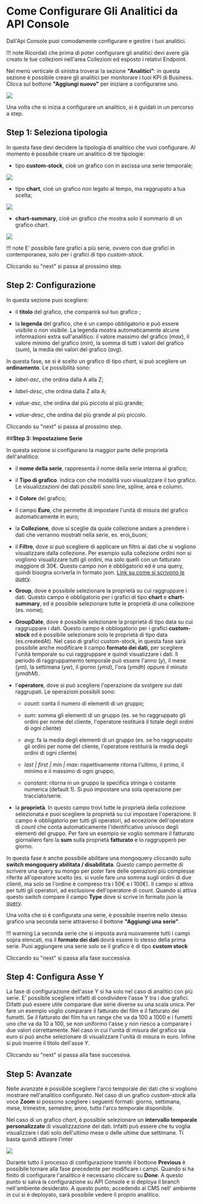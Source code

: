 # Come Configurare Gli Analitici da API Console

Dall'Api Console puoi comodamente configurare e gestire i tuoi analitici.

!!! note
    Ricordati che prima di poter configurare gli analitici devi avere già creato le tue collezioni nell'area Collezioni ed esposto i relativi Endpoint.

Nel menù verticale di sinistra troverai la sezione **"Analitici"**: in questa sezione è possibile creare gli analitici per monitorare i tuoi KPI di Business. Clicca sul bottone **"Aggiungi nuovo"** per iniziare a configurarne uno.

![](img/add_new.png)


Una volta che si inizia a configurare un analitico, si è guidati in un percorso a step.

## **Step 1: Seleziona tipologia**

In questa fase devi decidere la tipologia di analitico che vuoi configurare. Al momento è possibile creare un analitico di tre tipologie:

* tipo **custom-stock**, cioè un grafico con in ascissa una serie temporale;


![](img/stock.png)

* tipo **chart**, cioè un grafico non legato al tempo, ma raggrupato a tua scelta;


![](img/chart.png)

* **chart-summary**, cioè un grafico che mostra solo il sommario di un grafico chart.


![](img/chart-summary.png)

!!! note
    E' possibile fare grafici a più serie, ovvero con due grafici in contemporanea, solo per i grafici di tipo *custom-stock*.


Cliccando su "next" si passa al prossimo step.


## **Step 2: Configurazione**

In questa sezione puoi scegliere:

* il **titolo** del grafico, che comparirà sul tuo grafico ;

* la **legenda** del grafico, che è un campo obbligatorio e può essere visibile o non visibile. La legenda mostra automaticamente alcune informazioni extra sull'analitico: il valore massimo del grafico (*max*), il valore minimo del grafico (*min*), la somma di tutti i valori del grafico (*sum*), la media dei valori del grafico (*avg*).

In questa fase, se si è scelto un grafico di tipo *chart*, si può scegliere un **ordinamento**. Le possibilità sono:

* *label-asc*, che ordina dalla A alla Z;

* *label-desc*, che ordina dalla Z alla A;

* *value-asc*, che ordina dal più piccolo al più grande;

* *value-desc*, che ordina dal più grande al più piccolo.


Cliccando su "next" si passa al prossimo step.

##**Step 3: Impostazione Serie**

In questa sezione si configurano la maggior parte delle proprietà dell'analitico:

* il **nome della serie**, rappresenta il nome della serie interna al grafico;

* il **Tipo di grafico**. indica con che modalità vuoi visualizzare il tuo grafico. Le visualizzazioni dei dati possibili sono line, spline, area e column.

* il **Colore** del grafico;

* il campo **Euro**, che permette di impostare l'unità di misura del grafico automaticamente in euro;

*  la **Collezione**, dove si sceglie da quale collezione andare a prendere i dati che verranno mostrati nella serie, es. eroi_buoni;

* il **Filtro**, dove si può scegliere di applicare un filtro ai dati che si vogliono visualizzare dalla collezione. Per esempio sulla collezione ordini non si vogliono visualizzare tutti gli ordini, ma solo quelli con un fatturato maggiore di 30€. Questo campo non è obbligatorio ed è una query, quindi bisogna scriverla in formato json. [Link su come si scrivono le query](https://docs.mongodb.com/manual/tutorial/query-documents/).

* **Group**, dove è possibile selezionare la proprietà su cui raggruppare i dati. Questo campo è obbligatorio per i grafici di tipo **chart** e **chart-summary**, ed è possibile selezionare tutte le proprietà di una collezione (es. nome);

* **GroupDate**,  dove è possibile selezionare la proprietà di tipo data su cui raggruppare i dati. Questo campo è obblogatorio per i grafici **custom-stock** ed è possibile selezionare solo le proprietà di tipo data (es.createdAt). Nel caso di grafici custom-stock, in questa fase sarà possibile anche modificare il campo **formato dei dati**, per scegliere l'unità temporale su cui raggruppare e quindi visualizzare i dati. Il periodo di raggruppamento temporale può essere l'anno (*y*), il mese (*ym*), la settimana (*yw*), il giorno (*ymd*), l'ora (*ymdh*) oppure il minuto (*ymdhM*).

* l'**operatore**, dove si può scegliere l'operazione da svolgere sui dati raggrupati. Le operazioni possibili sono:


    * *count*: conta il numero di elementi di un gruppo;


    * *sum*: somma gli elementi di un gruppo (es. se ho raggruppato gli ordini per nome del cliente, l'operatore restituirà il totale degli ordini di ogni cliente)


    * *avg*: fa la media degli elementi di un gruppo (es. se ho raggruppato gli ordini per nome del cliente, l'operatore restituirà la media degli ordini di ogni cliente)


    * *last | first | min | max*: rispettivamente ritorna l'ultimo, il primo, il minimo e il massimo di ogni gruppo;


    * *constant*: ritorna in un gruppo la specifica stringa o costante numerica (default 1). Si può impostare una sola operazione per tracciato/serie.


* la **proprietà**. In questo campo trovi tutte le proprietà della collezione selezionata e puoi scegliere la proprietà su cui impostare l'operazione. Il campo è obbligatorio per tutti gli operatori, ad eccezione dell'operatore di *count* che conta automaticamente l'identificativo univoco degli elementi del gruppo. Per fare un esempio se voglio sommare il fatturato giornaliero faro la **sum** sulla proprietà **fatturato** e lo raggrupperò per giorno.


In questa fase è anche possibile abilitare una mongoquery cliccando sullo **switch mongoquery abilitata / disabilitata**. Questo campo permette di scrivere una query su mongo per poter fare delle operazioni più complesse riferite all'operatore scelto (es. si vuole fare una somma sugli ordini di due clienti, ma solo se l'ordine è compreso tra i 50€ e i 100€). Il campo si attiva per tutti gli operatori, ad esclusione dell'operatore di count. Quando si attiva questo switch compare il campo **Type** dove si scrive in formato json la [query](https://docs.mongodb.com/manual/tutorial/query-documents/).


Una volta che si è configurata una serie, è possibile inserire nello stesso grafico una seconda serie attraverso il bottone **"Aggiungi una serie"**.

!!! warning
    La seconda serie che si imposta avrà nuovamente tutti i campi sopra elencati, ma il **formato dei dati** dovrà essere lo stesso della prima serie.
    Puoi aggiungere una serie solo se il grafico è di tipo **custom stock**



Cliccando su "next" si passa alla fase successiva.

## **Step 4: Configura Asse Y**

La fase di configurazione dell'asse Y si ha solo nel caso di analitici con più serie. E' possibile scegliere infatti di condividere l'asse Y tra i due grafici. Difatti può essere utile comparare due serie diverse su una scala unica. Per fare un esempio voglio comparare il fatturato dei film e il fatturato dei fumetti. Se il fatturato dei film ha un range che va da 100 a 1000 e i fumetti uno che va da 10 a 100, se non uniformo l'asse y non riesco a comparare i due valori correttamente. Nel caso in cui l'unità di misura del grafico sia euro si può anche selezionare di visualizzare l'unità di misura in euro. Infine si può inserire il titolo dell'asse Y.  

Cliccando su "next" si passa alla fase successiva.

## **Step 5: Avanzate**

Nelle avanzate è possibile scegliere l'arco temporale dei dati che si vogliono mostrare nell'analitico configurato. Nel caso di un grafico *custom-stock* alla voce **Zoom** si possono scegliere i seguenti formati: giorno, settimana, mese, trimestre, semestre, anno, tutto l'arco temporale disponibile.

Nel caso di un grafico *chart*, è possibile selezionare un **intervallo temporale personalizzato** di visualizzazione dei dati. Infatti può essere che tu voglia visualizzare i dati solo dell'ultimo mese o delle ultime due settimane. Ti basta quindi attivare l'inter

![](img/avanzate_calendar.png)


Durante tutto il processo di configurazione tramite il bottone **Previous** è possibile tornare alla fase precedente per modificare i campi. Quando si ha finito di configurare l'analitico è necessario cliccare su **Done**. A questo punto si salva la configurazione su API Console e si deploya il branch nell'ambiente desiderato. A questo punto, accedendo al CMS nell' ambiente in cui si è deployato, sarà possibile vedere il proprio analitico.
